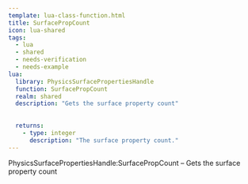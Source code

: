 ```yaml
---
template: lua-class-function.html
title: SurfacePropCount
icon: lua-shared
tags:
  - lua
  - shared
  - needs-verification
  - needs-example
lua:
  library: PhysicsSurfacePropertiesHandle
  function: SurfacePropCount
  realm: shared
  description: "Gets the surface property count"
  
  
  returns:
    - type: integer
      description: "The surface property count."
---
```


<div class="lua__search__keywords">
PhysicsSurfacePropertiesHandle:SurfacePropCount &#x2013; Gets the surface property count
</div>
